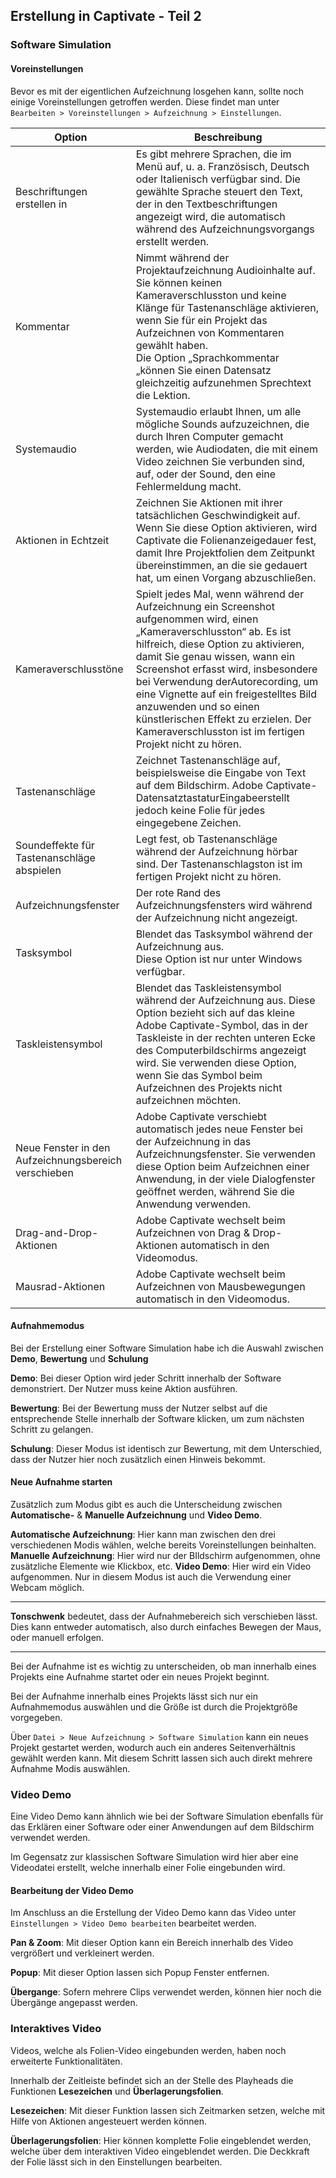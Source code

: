 ## Erstellung in Captivate - Teil 2

### Software Simulation

#### Voreinstellungen

Bevor es mit der eigentlichen Aufzeichnung losgehen kann, sollte noch einige Voreinstellungen getroffen werden. Diese findet man unter ``Bearbeiten > Voreinstellungen > Aufzeichnung > Einstellungen``.

| Option                                               | Beschreibung                                                 |
| ---------------------------------------------------- | ------------------------------------------------------------ |
| Beschriftungen erstellen in                          | Es gibt mehrere Sprachen, die im Menü auf, u. a. Französisch, Deutsch oder Italienisch verfügbar sind. Die gewählte Sprache steuert den Text, der in den Textbeschriftungen angezeigt wird, die automatisch während des Aufzeichnungsvorgangs erstellt werden. |
| Kommentar                                            | Nimmt während der Projektaufzeichnung Audioinhalte auf. Sie können keinen Kameraverschlusston und keine Klänge für Tastenanschläge aktivieren, wenn Sie für ein Projekt das Aufzeichnen von Kommentaren gewählt haben. <br />Die Option „Sprachkommentar „können Sie einen Datensatz gleichzeitig aufzunehmen Sprechtext die Lektion. |
| Systemaudio                                          | Systemaudio erlaubt Ihnen, um alle mögliche Sounds aufzuzeichnen, die durch Ihren Computer gemacht werden, wie Audiodaten, die mit einem Video zeichnen Sie verbunden sind, auf, oder der Sound, den eine Fehlermeldung macht. |
| Aktionen in Echtzeit                                 | Zeichnen Sie Aktionen mit ihrer tatsächlichen Geschwindigkeit auf. Wenn Sie diese Option aktivieren, wird Captivate die Folienanzeigedauer fest, damit Ihre Projektfolien dem Zeitpunkt übereinstimmen, an die sie gedauert hat, um einen Vorgang abzuschließen. |
| Kameraverschlusstöne                                 | Spielt jedes Mal, wenn während der Aufzeichnung ein Screenshot aufgenommen wird, einen „Kameraverschlusston“ ab. Es ist hilfreich, diese Option zu aktivieren, damit Sie genau wissen, wann ein Screenshot erfasst wird, insbesondere bei Verwendung derAutorecording, um eine Vignette auf ein freigestelltes Bild anzuwenden und so einen künstlerischen Effekt zu erzielen. Der Kameraverschlusston ist im fertigen Projekt nicht zu hören. |
| Tastenanschläge                                      | Zeichnet Tastenanschläge auf, beispielsweise die Eingabe von Text auf dem Bildschirm. Adobe Captivate-DatensatztastaturEingabeerstellt jedoch keine Folie für jedes eingegebene Zeichen. |
| Soundeffekte für Tastenanschläge abspielen           | Legt fest, ob Tastenanschläge während der Aufzeichnung hörbar sind. Der Tastenanschlagston ist im fertigen Projekt nicht zu hören. |
| Aufzeichnungsfenster                                 | Der rote Rand des Aufzeichnungsfensters wird während der Aufzeichnung nicht angezeigt. |
| Tasksymbol                                           | Blendet das Tasksymbol während der Aufzeichnung aus.<br />Diese Option ist nur unter Windows verfügbar. |
| Taskleistensymbol                                    | Blendet das Taskleistensymbol während der Aufzeichnung aus. Diese Option bezieht sich auf das kleine Adobe Captivate-Symbol, das in der Taskleiste in der rechten unteren Ecke des Computerbildschirms angezeigt wird. Sie verwenden diese Option, wenn Sie das Symbol beim Aufzeichnen des Projekts nicht aufzeichnen möchten. |
| Neue Fenster in den Aufzeichnungsbereich verschieben | Adobe Captivate verschiebt automatisch jedes neue Fenster bei der Aufzeichnung in das Aufzeichnungsfenster. Sie verwenden diese Option beim Aufzeichnen einer Anwendung, in der viele Dialogfenster geöffnet werden, während Sie die Anwendung verwenden. |
| Drag-and-Drop-Aktionen                               | Adobe Captivate wechselt beim Aufzeichnen von Drag & Drop-Aktionen automatisch in den Videomodus. |
| Mausrad-Aktionen                                     | Adobe Captivate wechselt beim Aufzeichnen von Mausbewegungen automatisch in den Videomodus. |

#### Aufnahmemodus

Bei der Erstellung einer Software Simulation habe ich die Auswahl zwischen **Demo**, **Bewertung** und **Schulung**

**Demo**: Bei dieser Option wird jeder Schritt innerhalb der Software demonstriert. Der Nutzer muss keine Aktion ausführen.

**Bewertung**: Bei der Bewertung muss der Nutzer selbst auf die entsprechende Stelle innerhalb der Software klicken, um zum nächsten Schritt zu gelangen.

**Schulung**: Dieser Modus ist identisch zur Bewertung, mit dem Unterschied, dass der Nutzer hier noch zusätzlich einen Hinweis bekommt.

#### Neue Aufnahme starten

Zusätzlich zum Modus gibt es auch die Unterscheidung zwischen **Automatische-** & **Manuelle Aufzeichnung** und **Video Demo**.

**Automatische Aufzeichnung**: Hier kann man zwischen den drei verschiedenen Modis wählen, welche bereits Voreinstellungen beinhalten.
**Manuelle Aufzeichnung**: Hier wird nur der BIldschirm aufgenommen, ohne zusätzliche Elemente wie Klickbox, etc.
**Video Demo**: Hier wird ein Video aufgenommen. Nur in diesem Modus ist auch die Verwendung einer Webcam möglich.

------

**Tonschwenk** bedeutet, dass der Aufnahmebereich sich verschieben lässt. Dies kann entweder automatisch, also durch einfaches Bewegen der Maus, oder manuell erfolgen.

------

Bei der Aufnahme ist es wichtig zu unterscheiden, ob man innerhalb eines Projekts eine Aufnahme startet oder ein neues Projekt beginnt.

Bei der Aufnahme innerhalb eines Projekts lässt sich nur ein Aufnahmemodus auswählen und die Größe ist durch die Projektgröße vorgegeben.

Über ``Datei > Neue Aufzeichnung > Software Simulation`` kann ein neues Projekt gestartet werden, wodurch auch ein anderes Seitenverhältnis gewählt werden kann. Mit diesem Schritt lassen sich auch direkt mehrere Aufnahme Modis  auswählen.



### Video Demo

Eine Video Demo kann ähnlich wie bei der Software Simulation ebenfalls für das Erklären einer Software oder einer Anwendungen auf dem Bildschirm verwendet werden.

Im Gegensatz zur klassischen Software Simulation wird hier aber eine Videodatei erstellt, welche innerhalb einer Folie eingebunden wird.

#### Bearbeitung der Video Demo

Im Anschluss an die Erstellung der Video Demo kann das Video unter ``Einstellungen > Video Demo bearbeiten`` bearbeitet werden.

**Pan & Zoom**: Mit dieser Option kann ein Bereich innerhalb des Video vergrößert und verkleinert werden.

**Popup**: Mit dieser Option lassen sich Popup Fenster entfernen.

**Übergange**: Sofern mehrere Clips verwendet werden, können hier noch die Übergänge angepasst werden.

### Interaktives Video

Videos, welche als Folien-Video eingebunden werden, haben noch erweiterte Funktionalitäten.

Innerhalb der Zeitleiste befindet sich an der Stelle des Playheads die Funktionen **Lesezeichen** und **Überlagerungsfolien**.

**Lesezeichen**: Mit dieser Funktion lassen sich Zeitmarken setzen, welche mit Hilfe von Aktionen angesteuert werden können.

**Überlagerungsfolien**: Hier können komplette Folie eingeblendet werden, welche über dem interaktiven Video eingeblendet werden. Die Deckkraft der Folie lässt sich in den Einstellungen bearbeiten.
